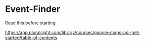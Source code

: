 # Event-Finder


Read this before starting 

https://app.pluralsight.com/library/courses/google-maps-api-get-started/table-of-contents

